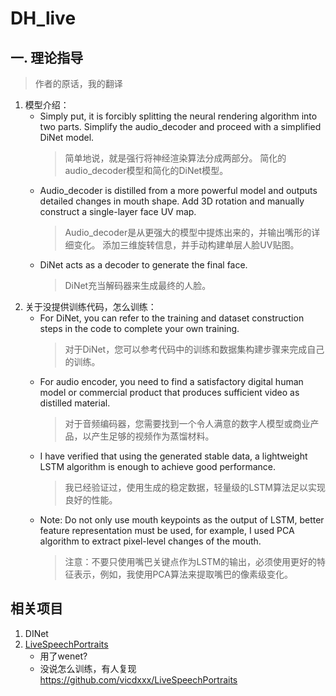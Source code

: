 # DH_live

## 一. 理论指导
> 作者的原话，我的翻译
1. 模型介绍：
   - Simply put, it is forcibly splitting the neural rendering algorithm into two parts. Simplify the audio_decoder and proceed with a simplified DiNet model. 
      > 简单地说，就是强行将神经渲染算法分成两部分。 简化的audio_decoder模型和简化的DiNet模型。
   - Audio_decoder is distilled from a more powerful model and outputs detailed changes in mouth shape. Add 3D rotation and manually construct a single-layer face UV map. 
      > Audio_decoder是从更强大的模型中提炼出来的，并输出嘴形的详细变化。 添加三维旋转信息，并手动构建单层人脸UV贴图。
   - DiNet acts as a decoder to generate the final face.
      > DiNet充当解码器来生成最终的人脸。
2. 关于没提供训练代码，怎么训练：
   - For DiNet, you can refer to the training and dataset construction steps in the code to complete your own training. 
     > 对于DiNet，您可以参考代码中的训练和数据集构建步骤来完成自己的训练。
   - For audio encoder, you need to find a satisfactory digital human model or commercial product that produces sufficient video as distilled material.
     > 对于音频编码器，您需要找到一个令人满意的数字人模型或商业产品，以产生足够的视频作为蒸馏材料。 
   - I have verified that using the generated stable data, a lightweight LSTM algorithm is enough to achieve good performance.
     > 我已经验证过，使用生成的稳定数据，轻量级的LSTM算法足以实现良好的性能。
   - Note: Do not only use mouth keypoints as the output of LSTM, better feature representation must be used, for example, I used PCA algorithm to extract pixel-level changes of the mouth.
     > 注意：不要只使用嘴巴关键点作为LSTM的输出，必须使用更好的特征表示，例如，我使用PCA算法来提取嘴巴的像素级变化。
     
## 相关项目
1. DINet 
2. [LiveSpeechPortraits](https://github.com/YuanxunLu/LiveSpeechPortraits)
    - 用了wenet?
    - 没说怎么训练，有人复现 https://github.com/vicdxxx/LiveSpeechPortraits